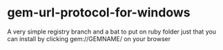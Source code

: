 gem-url-protocol-for-windows
============================

A very simple registry branch and a bat to put on ruby folder just that you can install by clicking gem://GEMNAME/ on your browser
